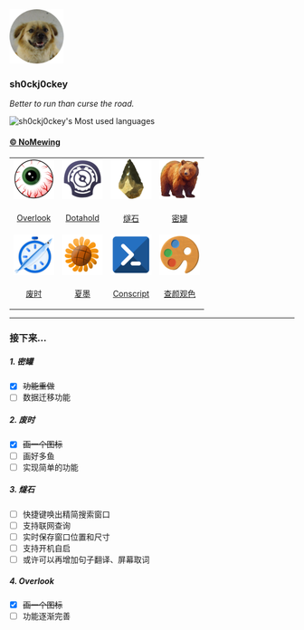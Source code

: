 <div>
<img src="Assets/me.png" height=96 alt="我的照片" title="我的照片">
</div>

### sh0ckj0ckey

<i>Better to run than curse the road.</i>

<div align="left">

![sh0ckj0ckey's Most used languages](https://github-readme-stats.vercel.app/api/top-langs/?username=sh0ckj0ckey&layout=compact&hide_border=true&langs_count=6&theme=solarized-dark)

</div>

#### [© NoMewing](https://apps.microsoft.com/search/publisher?name=No+Mewing)
<table>

<tr>
<td>
<img src="Assets/overlook.png" height=72>
</td>
<td>
<img src="Assets/dotahold.png" height=72>
</td>
<td>
<img src="Assets/flint.png" height=72>
</td>
<td>
<img src="Assets/honeypot.png" height=72>
</td>
</tr>
<tr>
<td align="center">

[Overlook](https://github.com/sh0ckj0ckey/Overlook)

</td>
<td align="center">

[Dotahold](https://github.com/sh0ckj0ckey/Dotahold)

</td>
<td align="center">

[燧石](https://github.com/sh0ckj0ckey/Flint)

</td>
<td align="center">

[密罐](https://github.com/sh0ckj0ckey/Honeypot)

</td>
</tr>
<tr>
<td>
<img src="Assets/fishtime.png" height=72>
</td>
<td>
<img src="Assets/summer.png" height=72>
</td>
<td>
<img src="Assets/conscript.png" height=72>
</td>
<td>
<img src="Assets/rainbow.png" height=72>
</td>
</tr>
<tr>
<td align="center">

[废时](https://github.com/sh0ckj0ckey/FishTime)

</td>
<td align="center">

[夏墨](https://github.com/sh0ckj0ckey/Summer)

</td>
<td align="center">

[Conscript](https://github.com/sh0ckj0ckey/Conscript)

</td>
<td align="center">

[查颜观色](https://github.com/sh0ckj0ckey/Colors.Rainbow)

</td>
</tr>
</table>

---

<h3>接下来...</h3>

##### 1. 密罐
- [x] ~~功能重做~~
- [ ] 数据迁移功能
##### 2. 废时
- [x] ~~画一个图标~~
- [ ] 画好多鱼
- [ ] 实现简单的功能
##### 3. 燧石
- [ ] 快捷键唤出精简搜索窗口
- [ ] 支持联网查询
- [ ] 实时保存窗口位置和尺寸
- [ ] 支持开机自启
- [ ] 或许可以再增加句子翻译、屏幕取词
##### 4. Overlook
- [x] ~~画一个图标~~
- [ ] 功能逐渐完善
